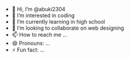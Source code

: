 - 👋 Hi, I’m @abuki2304
- 👀 I’m interested in coding
- 🌱 I’m currently learning in high school
- 💞️ I’m looking to collaborate on web designing
- 📫 How to reach me ...
- 😄 Pronouns: ...
- ⚡ Fun fact: ...

<!---
abuki2304/abuki2304 is a ✨ special ✨ repository because its `README.md` (this file) appears on your GitHub profile.
You can click the Preview link to take a look at your changes.
--->
